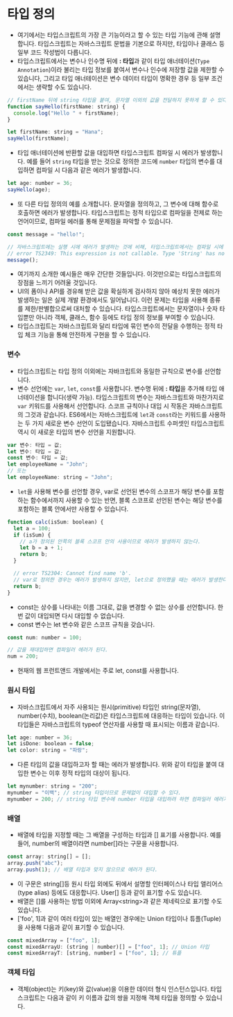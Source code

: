 # 타입 정의

- 여기에서는 타입스크립트의 가장 큰 기능이라고 할 수 있는 타입 기능에 관해 설명합니다. 타입스크립트는 자바스크립트 문법을 기본으로 하지만, 타입이나 클래스 등 일부 코드 작성법이 다릅니다.
- 타입스크립트에서는 변수나 인수명 뒤에 **: 타입**과 같이 타입 애너테이션(`Type Annotation`)이라 불리는 타입 정보를 붙여서 변수나 인수에 저장할 값을 제한할 수 있습니다, 그리고 타입 애너테이션은 변수 데이터 타입이 명확한 경우 등 일부 조건에서는 생략할 수도 있습니다.

```javascript
// firstName 뒤에 string 타입을 붙여, 문자열 이외의 값을 전달하지 못하게 할 수 있다.
function sayHello(firstName: string) {
  console.log("Hello " + firstName);
}

let firstName: string = "Hana";
sayHello(firstName);
```

- 타입 애너테이션에 반환할 값을 대입하면 타입스크립트 컴파일 시 에러가 발생합니다. 예를 들어 `string` 타입을 받는 것으로 정의한 코드에 `number` 타입의 변수를 대입하면 컴파일 시 다음과 같은 에러가 발생합니다.

```javascript
let age: number = 36;
sayHello(age);
```

- 또 다른 타입 정의의 예를 소개합니다. 문자열을 정의하고, 그 변수에 대해 함수로 호출하면 에러가 발생합니다. 타입스크립트는 정적 타입으로 컴파일을 전제로 하는 언어이므로, 컴파일 에러를 통해 문제점을 파악할 수 있습니다.

```javascript
const message = "hello!";

// 자바스크립트에는 실행 시에 에러가 발생하는 것에 비해, 타입스크립트에서는 컴파일 시에 다음과 같은 에러가 발생한다.
// error TS2349: This expression is not callable. Type 'String' has no call signatures.
message();
```

- 여기까지 소개한 예시들은 매우 간단한 것들입니다. 이것만으로는 타입스크립트의 장점을 느끼기 어려울 것입니다.
- UI의 폼이나 API를 경유해 받은 값을 확실하게 검사하지 않아 예상치 못한 에러가 발생하는 일은 실제 개발 환경에서도 일어납니다. 이런 문제는 타입을 사용해 종류를 제한/판별합으로써 대처할 수 있습니다. 타입스크립트에서는 문자열이나 숫자 타입뿐만 아니라 객체, 클래스, 함수 등에도 타입 정의 정보를 부여할 수 있습니다.
- 타입스크립트는 자바스크립트와 달리 타입에 묶인 변수의 전달을 수행하는 정적 타입 체크 기능을 통해 안전하게 구현을 할 수 있습니다.

### 변수

- 타입스크립트는 타입 정의 이외에는 자바크립트와 동일한 규칙으로 변수를 선언합니다.
- 변수 선언에는 `var`, `let`, `const`를 사용합니다. 변수명 뒤에 **: 타입**을 추가해 타입 애너테이션을 합니다(생략 가능). 타입스크립트의 변수는 자바스크립트와 마찬가지로 `var` 키워드를 사용해서 선언합니다. 스코프 규칙이나 대입 시 작동은 자바스크립트의 그것과 같습니다. ES6에서는 자바스크립트에 `let`과 `const`라는 키워드를 사용하는 두 가지 새로운 변수 선언이 도입됐습니다. 자바스크립트 수퍼셋인 타입스크립트 역시 이 새로운 타입의 변수 선언을 지원합니다.

```javascript
var 변수: 타입 = 값;
let 변수: 타입 = 값;
const 변수: 타입 = 값;
let employeeName = "John";
// 또는
let employeeName: string = "John";
```

- `let`을 사용해 변수를 선언할 경우, var로 선언된 변수의 스코프가 해당 변수를 포함하는 함수에서까지 사용할 수 있는 반면, 블록 스코프로 선언된 변수는 해당 변수를 포함하는 블록 안에서만 사용할 수 있습니다.

```javascript
function calc(isSum: boolean) {
  let a = 100;
  if (isSum) {
    // a가 정의된 안쪽의 블록 스코프 안의 사용이므로 에러가 발생하지 않는다.
    let b = a + 1;
    return b;
  }

  // error TS2304: Cannot find name 'b'.
  // var로 정의한 경우는 에러가 발생하지 않지만, let으로 정의했을 때는 에러가 발생한다.
  return b;
}
```

- const는 상수를 나타내는 이름 그대로, 값을 변경할 수 없는 상수를 선언합니다. 한번 값이 대입되면 다시 대입할 수 없습니다.
- const 변수는 let 변수와 같은 스코프 규칙을 갖습니다.

```javascript
const num: number = 100;

// 값을 재대입하면 컴파일러 에러가 된다.
num = 200;
```

- 현재의 웹 프런트앤드 개발에서는 주로 let, const를 사용합니다.

### 원시 타입

- 자바스크립트에서 자주 사용되는 원시(primitive) 타입인 string(문자열), number(수치), boolean(논리값)은 타입스크립트에 대응하는 타입이 있습니다. 이 타입들은 자바스크립트의 typeof 연산자를 사용할 때 표시되는 이름과 같습니다.

```javascript
let age: number = 36;
let isDone: boolean = false;
let color: string = "파랑";
```

- 다른 타입의 값을 대입하고자 할 때는 에러가 발생합니다. 위와 같이 타입을 붙여 대입한 변수는 이후 정적 타입의 대상이 됩니다.

```javascript
let mynumber: string = "200";
mynumber = "이백"; // string 타입이므로 문제없이 대입할 수 있다.
mynumber = 200; // string 타입 변수에 number 타입을 대입하려 하면 컴파일러 에러가 발생한다. Type 'number' is not assignable to type 'string'.
```

### 배열

- 배열에 타입을 지정할 때는 그 배열을 구성하는 타입과 \[\] 표기를 사용합니다. 예를 들어, number의 배열이라면 number\[\]라는 구문을 사용합니다.

```javascript
const array: string[] = [];
array.push("abc");
array.push(1); // 배열 타입과 맞지 않으므로 에러가 된다.
```

- 이 구문은 string\[\]등 원시 타입 외에도 뒤에서 설명할 인터페이스나 타입 앨리어스(type alias) 등에도 대응합니다. User[] 등과 같이 표기할 수도 있습니다.
- 배열은 \[\]를 사용하는 방법 이외에 Array\<string\>과 같은 제네릭으로 표기할 수도 있습니다.
- \['foo', 1\]과 같이 여러 타입이 있는 배열인 경우에는 Union 타입이나 튜플(Tuple)을 사용해 다음과 같이 표기할 수 있습니다.

```javascript
const mixedArray = ["foo", 1];
const mixedArrayU: (string | number)[] = ["foo", 1]; // Union 타입
const mixedArrayT: [string, number] = ["foo", 1]; // 튜플
```

### 객체 타입

- 객체(object)는 키(key)와 값(value)을 이용한 데이터 형식 인스턴스입니다. 타입스크립트는 다음과 같이 키 이름과 값의 쌍을 지정해 객체 타입을 정의할 수 있습니다.
